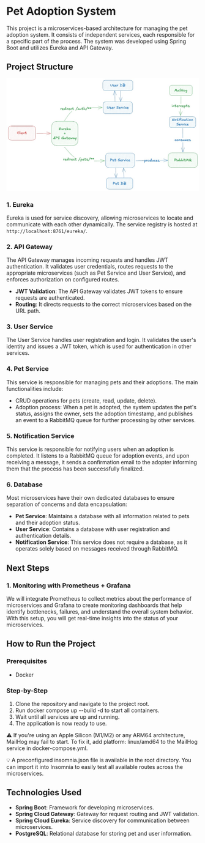 # Pet Adoption System

This project is a microservices-based architecture for managing the pet adoption system. It consists of independent services, each responsible for a specific part of the process. The system was developed using Spring Boot and utilizes Eureka and API Gateway.

## Project Structure

![Application Architecture Diagram](./assets/diagram.jpeg)

### 1. Eureka
Eureka is used for service discovery, allowing microservices to locate and communicate with each other dynamically. The service registry is hosted at `http://localhost:8761/eureka/`.

### 2. API Gateway
The API Gateway manages incoming requests and handles JWT authentication. It validates user credentials, routes requests to the appropriate microservices (such as Pet Service and User Service), and enforces authorization on configured routes.

- **JWT Validation**: The API Gateway validates JWT tokens to ensure requests are authenticated.
- **Routing**: It directs requests to the correct microservices based on the URL path.

### 3. User Service
The User Service handles user registration and login. It validates the user's identity and issues a JWT token, which is used for authentication in other services.

### 4. Pet Service
This service is responsible for managing pets and their adoptions. The main functionalities include:

- CRUD operations for pets (create, read, update, delete).
- Adoption process: When a pet is adopted, the system updates the pet's status, assigns the owner, sets the adoption timestamp, and publishes an event to a RabbitMQ queue for further processing by other services.

### 5. Notification Service
This service is responsible for notifying users when an adoption is completed. It listens to a RabbitMQ queue for adoption events, and upon receiving a message, it sends a confirmation email to the adopter informing them that the process has been successfully finalized. 

### 6. Database
Most microservices have their own dedicated databases to ensure separation of concerns and data encapsulation:

- **Pet Service**: Maintains a database with all information related to pets and their adoption status.
- **User Service**: Contains a database with user registration and authentication details.
- **Notification Service**: This service does not require a database, as it operates solely based on messages received through RabbitMQ.

## Next Steps

### 1. Monitoring with Prometheus + Grafana
We will integrate Prometheus to collect metrics about the performance of microservices and Grafana to create monitoring dashboards that help identify bottlenecks, failures, and understand the overall system behavior. With this setup, you will get real-time insights into the status of your microservices.

## How to Run the Project

### Prerequisites
- Docker

### Step-by-Step
1. Clone the repository and navigate to the project root.
2. Run docker compose up --build -d to start all containers.
3. Wait until all services are up and running.
4. The application is now ready to use.

⚠️ If you're using an Apple Silicon (M1/M2) or any ARM64 architecture, MailHog may fail to start. To fix it, add platform: linux/amd64 to the MailHog service in docker-compose.yml.

💡 A preconfigured insomnia.json file is available in the root directory. You can import it into Insomnia to easily test all available routes across the microservices.

## Technologies Used
- **Spring Boot**: Framework for developing microservices.
- **Spring Cloud Gateway**: Gateway for request routing and JWT validation.
- **Spring Cloud Eureka**: Service discovery for communication between microservices.
- **PostgreSQL**: Relational database for storing pet and user information.
